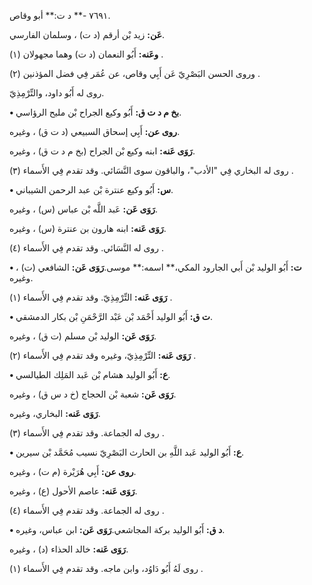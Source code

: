 ٧٦٩١ -** د ت:** أبو وقاص.

**عَن:** زيد بْن أرقم (د ت) ، وسلمان الفارسي.

**وعَنه:** أَبُو النعمان (د ت) وهما مجهولان (١) .

وروى الحسن البَصْرِيّ عَن أَبِي وقاص، عن عُمَر فِي فضل المؤذنين (٢) .

روى له أَبُو داود، والتِّرْمِذِيّ.

**• بخ م د ت ق:** أَبُو وكيع الجراح بْن مليح الرؤاسي.

**روى عن:** أَبِي إسحاق السبيعي (د ت ق) ، وغيره.

**رَوَى عَنه:** ابنه وكيع بْن الجراح (بخ م د ت ق) ، وغيره.

روى له البخاري فِي "الأدب"، والباقون سوى النَّسَائي. وقد تقدم فِي الأَسماء (٣) .

**• س:** أَبُو وكيع عنترة بْن عبد الرحمن الشيباني.

**رَوَى عَن:** عَبد اللَّه بْن عباس (س) ، وغيره.

**رَوَى عَنه:** ابنه هارون بن عنترة (س) ، وغيره.

روى له النَّسَائي. وقد تقدم فِي الأَسماء (٤) .

**• ت:** أَبُو الوليد بْن أَبي الجارود المكي،** اسمه:** موسى.**رَوَى عَن:** الشافعي (ت) ، وغيره.

**رَوَى عَنه:** التِّرْمِذِيّ. وقد تقدم فِي الأَسماء (١) .

**• ت ق:** أَبُو الوليد أَحْمَد بْن عَبْد الرَّحْمَنِ بْن بكار الدمشقي.

**رَوَى عَن:** الوليد بْن مسلم (ت ق) ، وغيره.

**رَوَى عَنه:** التِّرْمِذِيّ، وغيره وقد تقدم فِي الأَسماء (٢) .

**• ع:** أَبُو الوليد هشام بْن عَبد المَلِك الطيالسي.

**رَوَى عَن:** شعبة بْن الحجاج (خ د س ق) ، وغيره.

**رَوَى عَنه:** البخاري، وغيره.

روى له الجماعة. وقد تقدم فِي الأَسماء (٣) .

**• ع:** أَبُو الوليد عَبد اللَّهِ بن الحارث البَصْرِيّ نسيب مُحَمَّد بْن سيرين.

**روى عن:** أَبِي هُرَيْرة (م ت) ، وغيره.

**رَوَى عَنه:** عاصم الأحول (ع) ، وغيره.

روى له الجماعة. وقد تقدم فِي الأَسماء (٤) .

**• د ق:** أَبُو الوليد بركة المجاشعي.**رَوَى عَن:** ابن عباس، وغيره.

**رَوَى عَنه:** خالد الحذاء (د) ، وغيره.

روى لَهُ أَبُو دَاوُد، وابن ماجه. وقد تقدم فِي الأَسماء (١) .